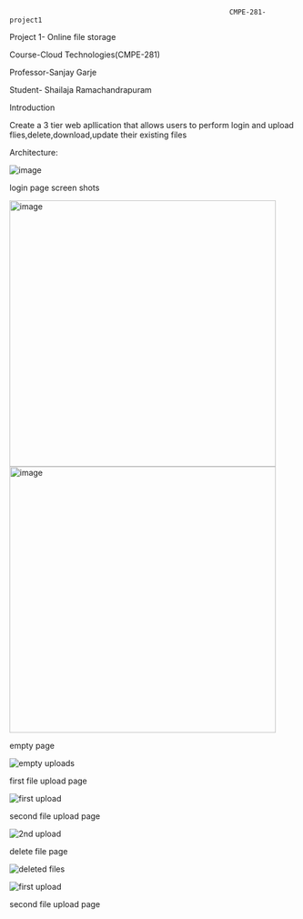                                                           CMPE-281-project1
Project 1- Online file storage

Course-Cloud Technologies(CMPE-281)

Professor-Sanjay Garje


Student- Shailaja Ramachandrapuram

Introduction
  
  Create a 3 tier web apllication that allows users to perform login and upload flies,delete,download,update their existing files


Architecture:

![image](https://user-images.githubusercontent.com/111623287/196590515-19468242-4408-4923-9080-01c7dceba816.png)

login page screen shots

<img width="468" alt="image" src="https://user-images.githubusercontent.com/111623287/196600179-c6ef8e37-183b-4030-8d5f-8bde4872aeb7.png">



<img width="468" alt="image" src="https://user-images.githubusercontent.com/111623287/196600228-8d27f6de-2f19-430e-aa14-58c6d4f5b14f.png">



empty page


![empty uploads](https://user-images.githubusercontent.com/111623287/196603891-a9677b4b-d042-4336-9ab2-ae49d59d9ba2.jpg)



first file upload page

![first upload](https://user-images.githubusercontent.com/111623287/196604186-354a87a0-325d-468b-986c-0991e51eaa52.JPG)



second file upload page


![2nd upload](https://user-images.githubusercontent.com/111623287/196604117-c025fbf3-ec4e-42da-af05-e5ab1c70d6d4.JPG)


delete file page


![deleted files](https://user-images.githubusercontent.com/111623287/196604258-68e96617-1c48-4f89-9460-2738b02b472d.JPG)





![first upload](https://user-images.githubusercontent.com/111623287/196603990-1accab0b-a8fa-4690-b320-d822e1c3fd44.JPG)



second file upload page

